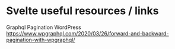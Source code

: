 # Svelte useful resources / links

Graphql Pagination WordPress
https://www.wpgraphql.com/2020/03/26/forward-and-backward-pagination-with-wpgraphql/

